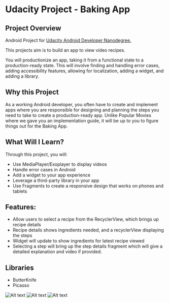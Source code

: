 # Udacity Project - Baking App


## Project Overview
Android Project for [Udacity Android Developer Nanodegree.](https://eu.udacity.com/course/android-developer-nanodegree-by-google--nd801) 

This projects aim is to build an app to view video recipes.

You will productionize an app, taking it from a functional state to a production-ready state. This will involve finding and handling error cases, adding accessibility features, allowing for localization, adding a widget, and adding a library.

## Why this Project
As a working Android developer, you often have to create and implement apps where you are responsible for designing and planning the steps you need to take to create a production-ready app. Unlike Popular Movies where we gave you an implementation guide, it will be up to you to figure things out for the Baking App.

## What Will I Learn?
Through this project, you will:
- Use MediaPlayer/Exoplayer to display videos
- Handle error cases in Android
- Add a widget to your app experience
- Leverage a third-party library in your app
- Use Fragments to create a responsive design that works on phones and tablets

## Features:
- Allow users to select a recipe from the RecyclerView, which brings up recipe details
- Recipe details shows ingredients needed, and a recyclerView displaying the steps
- Widget will update to show ingredients for latest recipe viewed
- Selecting a step will bring up the step details fragment which will give a detailed explanation and video if provided.

## Libraries
- ButterKnife
- Picasso

![Alt text](movies_one.png?raw=true "Movies Image One")
![Alt text](movies_two.png?raw=true "Movies Image Two")
![Alt text](movies_three.png?raw=true "Movies Image Three")
